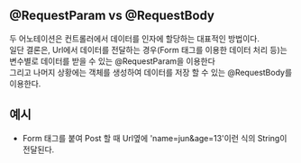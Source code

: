 ## @RequestParam vs @RequestBody

두 어노테이션은 컨트롤러에서 데이터를 인자에 할당하는 대표적인 방법이다.  
일단 결론은, Url에서 데이터를 전달하는 경우(Form 태그를 이용한 데이터 처리 등)는 변수별로 데이터를 받을 수 있는 @RequestParam을 이용한다  
그리고 나머지 상황에는 객체를 생성하여 데이터를 저장 할 수 있는 @RequestBody를 이용한다.  

## 예시

- Form 태그를 붙여 Post 할 때 Url옆에 'name=jun&age=13'이런 식의 String이 전달된다.
